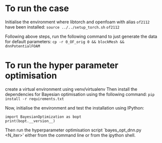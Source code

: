# To run the case
Initialise the environment where libtorch and openfoam with alias `of2112` have been installed:
`source ../../setup_torch.sh`
`of2112`

Following above steps, run the following command to just generate the data for default parameters:
`cp -r 0_OF_orig 0 && blockMesh && dnnPotentialFOAM` 

# To run the hyper parameter optimisation
create a virtual environment using venv/virtualenv
Then install the dependencies for Bayesian optimisation using the following command:
`pip install -r requirements.txt`

Now, initialise the environment and test the installation using IPython:
```
import BayesianOptimization as bopt
print(bopt.__version__)
```

Then run the hyperparameter optimisation script `bayes_opt_dnn.py  <N_iter>' either from the command line or from the ipython shell. 


